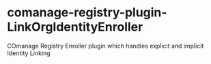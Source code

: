 # comanage-registry-plugin-LinkOrgIdentityEnroller
COmanage Registry Enroller plugin which handles explicit and implicit Identity Linking
